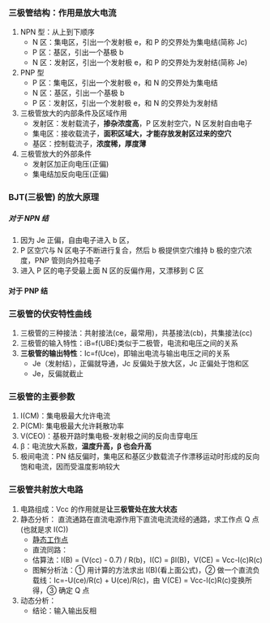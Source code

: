 ### 三极管结构：作用是放大电流

1. NPN 型：从上到下顺序
   - N 区：集电区，引出一个发射极 e，和 P 的交界处为集电结(简称 Jc)
   - P 区：基区，引出一个基极 b
   - N 区：发射区，引出一个发射极 e，和 P 的交界处为发射结(简称 Je)
2. PNP 型
   - P 区：集电区，引出一个发射极 e，和 N 的交界处为集电结
   - N 区：基区，引出一个基极 b
   - P 区：发射区，引出一个发射极 e，和 N 的交界处为发射结
3. 三极管放大的内部条件及区域作用
   - 发射区：发射载流子，**掺杂浓度高**，P 区发射空穴，N 区发射自由电子
   - 集电区：接收载流子，**面积区域大，才能存放发射区过来的空穴**
   - 基区：控制载流子，**浓度稀，厚度薄**
4. 三极管放大的外部条件
   - 发射区加正向电压(正偏)
   - 集电结加反向电压(正偏)

### BJT(三极管) 的放大原理

##### 对于 NPN 结

1. 因为 Je 正偏，自由电子进入 b 区，
2. P 区空穴与 N 区电子不断进行复合，然后 b 极提供空穴维持 b 极的空穴浓度，PNP 管则向外拉电子
3. 进入 P 区的电子受最上面 N 区的反偏作用，又漂移到 C 区

#### 对于 PNP 结

### 三极管的伏安特性曲线

1. 三极管的三种接法：共射接法(ce，最常用)，共基接法(cb)，共集接法(cc)
2. 三极管的输入特性：iB=f(UBE)类似于二极管，电流和电压之间的关系
3. **三极管的输出特性**：Ic=f(Uce)，即输出电流与输出电压之间的关系
   - Je（发射结），正偏就导通，Jc 反偏处于放大区，Jc 正偏处于饱和区
   - Je，反偏就截止

### 三极管的主要参数

1. I(CM)：集电极最大允许电流
2. P(CM): 集电极最大允许耗散功率
3. V(CEO)：基极开路时集电极-发射极之间的反向击穿电压
4. β：电流放大系数，**温度升高，β 也会升高**
5. 极间电流：PN 结反偏时，集电区和基区少数载流子作漂移运动时形成的反向饱和电流，因而受温度影响较大

### 三极管共射放大电路

1. 电路组成：Vcc 的作用就是**让三极管处在放大状态**
2. 静态分析： 直流通路在直流电源作用下直流电流流经的通路，求工作点 Q 点(也就是求 I(C))
   - [静态工作点](http://www.kiaic.com/article/detail/2916.html)
   - 直流同路：
   - 估算法：I(B) = (V(cc) - 0.7) / R(b)，I(C) = βI(B)，V(CE) = Vcc-I(c)R(c)
   - 图解分析法：① 用计算的方法求出 I(B)(看上面公式)，② 做一个直流负载线：Ic=-U(ce)/R(c) + U(ce)/R(c)，由 V(CE) = Vcc-I(c)R(c)变换所得，③ 确定 Q 点
3. 动态分析：
   - 结论：输入输出反相
